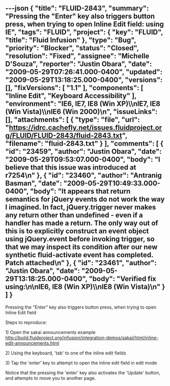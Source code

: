 ---json
{
  "title": "FLUID-2843",
  "summary": "Pressing the \"Enter\" key also triggers button press, when trying to open Inline Edit field: using IE",
  "tags": "FLUID",
  "project": {
    "key": "FLUID",
    "title": "Fluid Infusion"
  },
  "type": "Bug",
  "priority": "Blocker",
  "status": "Closed",
  "resolution": "Fixed",
  "assignee": "Michelle D'Souza",
  "reporter": "Justin Obara",
  "date": "2009-05-29T07:26:41.000-0400",
  "updated": "2009-05-29T13:18:25.000-0400",
  "versions": [],
  "fixVersions": [
    "1.1"
  ],
  "components": [
    "Inline Edit",
    "Keyboard Accessibility"
  ],
  "environment": "IE6, IE7, IE8 (Win XP)\\\nIE7, IE8 (Win Vista)\\\nIE6 (Win 2000)\n",
  "issueLinks": [],
  "attachments": [
    {
      "type": "file",
      "url": "https://idrc.cachefly.net/issues.fluidproject.org/FLUID/FLUID-2843/fluid-2843.txt",
      "filename": "fluid-2843.txt"
    }
  ],
  "comments": [
    {
      "id": "23459",
      "author": "Justin Obara",
      "date": "2009-05-29T09:53:07.000-0400",
      "body": "I believe that this issue was introduced at r7254\n"
    },
    {
      "id": "23460",
      "author": "Antranig Basman",
      "date": "2009-05-29T10:49:33.000-0400",
      "body": "It appears that return semantics for jQuery events do not work the way I imagined. In fact, jQuery.trigger never makes any return other than undefined - even if a handler has made a return. The only way out of this is to explicitly construct an event object using jQuery.event before invoking trigger, so that we may inspect its condition after our new synthetic fluid-activate event has completed. Patch attached\n"
    },
    {
      "id": "23461",
      "author": "Justin Obara",
      "date": "2009-05-29T13:18:25.000-0400",
      "body": "Verified fix using:\n\nIE6, IE8 (Win XP)\\\nIE8 (Win Vista)\n"
    }
  ]
}
---
Pressing the "Enter" key also triggers button press, when trying to open Inline Edit field

Steps to reproduce:

1\) Open the sakai announcements example\
<http://build.fluidproject.org/infusion/integration-demos/sakai/html/inline-edit-announcements.html>

2\) Using the keyboard, 'tab' to one of the inline edit fields

3\) Tap the 'enter' key to attempt to open the inline edit field in edit mode

Notice that the pressing the 'enter' key also activates the 'Update' button, and attempts to move you to another page.

        